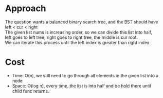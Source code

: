 # Approach
The question wants a balanced binary search tree, and the BST should have left < cur < right  
The given list nums is increasing order, so we can divide this list into half, left goes to left tree, right goes to right tree, the middle is cur root.  
We can iterate this process until the left index is greater than right index

# Cost
- Time: O(n), we still need to go through all elements in the given list into a node  
- Space: O(log n), every time, the list is into half and be hold there until child func returns.  
